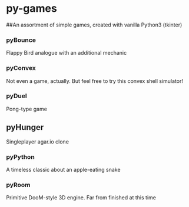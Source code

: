 # py-games
##An assortment of simple games, created with vanilla Python3 (tkinter)

### pyBounce
Flappy Bird analogue with an additional mechanic

### pyConvex
Not even a game, actually. But feel free to try this convex shell simulator!

### pyDuel
Pong-type game

## pyHunger
Singleplayer agar.io clone

### pyPython
A timeless classic about an apple-eating snake

### pyRoom
Primitive DooM-style 3D engine. Far from finished at this time

